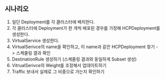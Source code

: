 ## 시나리오
1. 일단 Deployment를 각 클러스터에 배치한다.
2. 각 클러스터에 Deployment가 한 개씩 배포된 경우를 가정해  HCPDeployment를 생성한다.
3. VirtualService 생성한다.
4. VirtualSerivce의 name을 확인하고, 이 name과 같은 HCPDeployment 찾기 -> 스케줄링 결과 확인
5. DestinationRule 생성하기 (스케줄링 결과와 동일하게 Subset 생성)
6. VitrualSerivce의 Weight를 조정해서 업데이트하기
7. Traffic 보내서 실제로 그 비중으로 가는지 확인하기